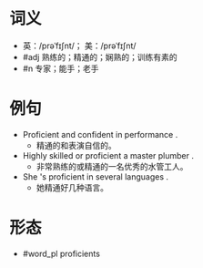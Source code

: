 # 词义
- 英：/prəˈfɪʃnt/； 美：/prəˈfɪʃnt/
- #adj 熟练的；精通的；娴熟的；训练有素的
- #n 专家；能手；老手
# 例句
- Proficient and confident in performance .
	- 精通的和表演自信的。
- Highly skilled or proficient a master plumber .
	- 非常熟练的或精通的一名优秀的水管工人。
- She 's proficient in several languages .
	- 她精通好几种语言。
# 形态
- #word_pl proficients
